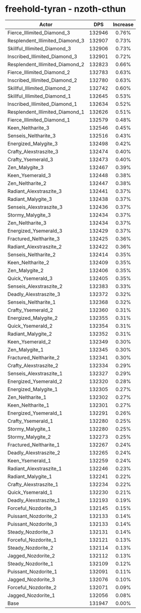 # freehold-tyran - nzoth-cthun
| Actor | DPS | Increase |
|---|:---:|:---:|
|Fierce_Illimited_Diamond_3|132946|0.76%|
|Resplendent_Illimited_Diamond_3|132907|0.73%|
|Skillful_Illimited_Diamond_3|132906|0.73%|
|Inscribed_Illimited_Diamond_3|132901|0.72%|
|Resplendent_Illimited_Diamond_2|132823|0.66%|
|Fierce_Illimited_Diamond_2|132783|0.63%|
|Inscribed_Illimited_Diamond_2|132780|0.63%|
|Skillful_Illimited_Diamond_2|132742|0.60%|
|Skillful_Illimited_Diamond_1|132645|0.53%|
|Inscribed_Illimited_Diamond_1|132634|0.52%|
|Resplendent_Illimited_Diamond_1|132626|0.51%|
|Fierce_Illimited_Diamond_1|132579|0.48%|
|Keen_Neltharite_3|132546|0.45%|
|Senseis_Neltharite_3|132516|0.43%|
|Energized_Malygite_3|132498|0.42%|
|Crafty_Alexstraszite_3|132474|0.40%|
|Crafty_Ysemerald_3|132473|0.40%|
|Zen_Malygite_3|132467|0.39%|
|Keen_Ysemerald_3|132448|0.38%|
|Zen_Neltharite_2|132447|0.38%|
|Radiant_Alexstraszite_3|132441|0.37%|
|Radiant_Malygite_3|132438|0.37%|
|Senseis_Alexstraszite_3|132436|0.37%|
|Stormy_Malygite_3|132434|0.37%|
|Zen_Neltharite_3|132434|0.37%|
|Energized_Ysemerald_3|132429|0.37%|
|Fractured_Neltharite_3|132425|0.36%|
|Radiant_Alexstraszite_2|132422|0.36%|
|Senseis_Neltharite_2|132414|0.35%|
|Keen_Neltharite_2|132409|0.35%|
|Zen_Malygite_2|132406|0.35%|
|Quick_Ysemerald_3|132405|0.35%|
|Senseis_Alexstraszite_2|132383|0.33%|
|Deadly_Alexstraszite_3|132372|0.32%|
|Senseis_Neltharite_1|132368|0.32%|
|Crafty_Ysemerald_2|132360|0.31%|
|Energized_Malygite_2|132355|0.31%|
|Quick_Ysemerald_2|132354|0.31%|
|Radiant_Malygite_2|132352|0.31%|
|Keen_Ysemerald_2|132349|0.30%|
|Zen_Malygite_1|132345|0.30%|
|Fractured_Neltharite_2|132341|0.30%|
|Crafty_Alexstraszite_2|132334|0.29%|
|Senseis_Alexstraszite_1|132327|0.29%|
|Energized_Ysemerald_2|132320|0.28%|
|Energized_Malygite_1|132305|0.27%|
|Zen_Neltharite_1|132302|0.27%|
|Keen_Neltharite_1|132301|0.27%|
|Energized_Ysemerald_1|132291|0.26%|
|Crafty_Ysemerald_1|132280|0.25%|
|Stormy_Malygite_1|132280|0.25%|
|Stormy_Malygite_2|132273|0.25%|
|Fractured_Neltharite_1|132267|0.24%|
|Deadly_Alexstraszite_2|132265|0.24%|
|Keen_Ysemerald_1|132259|0.24%|
|Radiant_Alexstraszite_1|132246|0.23%|
|Radiant_Malygite_1|132241|0.22%|
|Crafty_Alexstraszite_1|132234|0.22%|
|Quick_Ysemerald_1|132230|0.21%|
|Deadly_Alexstraszite_1|132193|0.19%|
|Forceful_Nozdorite_3|132145|0.15%|
|Puissant_Nozdorite_2|132133|0.14%|
|Puissant_Nozdorite_3|132133|0.14%|
|Steady_Nozdorite_3|132131|0.14%|
|Forceful_Nozdorite_1|132121|0.13%|
|Steady_Nozdorite_2|132114|0.13%|
|Jagged_Nozdorite_2|132112|0.13%|
|Steady_Nozdorite_1|132109|0.12%|
|Puissant_Nozdorite_1|132091|0.11%|
|Jagged_Nozdorite_3|132076|0.10%|
|Forceful_Nozdorite_2|132071|0.09%|
|Jagged_Nozdorite_1|132056|0.08%|
|Base|131947|0.00%|
